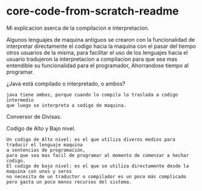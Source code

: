 # core-code-from-scratch-readme
Mi explicacion aserca de la compilacion e interpretacion.

 Algunos lenguajes de maquina antiguos se crearon con la funcionalidad de interpretar directamente el codigo hacia la maquina
 con  el pasar del tiempo otros usuarios de la misma, para facilitar el uso de los lenguajes hacia el usuario
 tradujeron la interpretacion a compilacion para que sea mas entendible su funcionalidad para el programador,
 Ahorrandose tiempo al programar.

¿Java está compilado o interpretado, o ambos?
    
    java tiene ambos, porque cuando lo compila lo traslada a codigo intermedio
    que luego se interpreta a codigo de maquina.

Conversor de Divisas.

Codigo de Alto y Bajo nivel.
    
    Un codigo de Alto nivel: es el que utiliza diveros medios para traducir el lenguaje maquina
    a sentencias de programación,
    para que sea mas facil de programar al momento de comenzar a hechar codigo.
    El codigo de bajo nivel: es el que se utiliza directamente desde la maquina con unos y seros
    no necesita de un traductor o compilador es un poco más complicado pero gasta un poco menos recursos del sistema.
